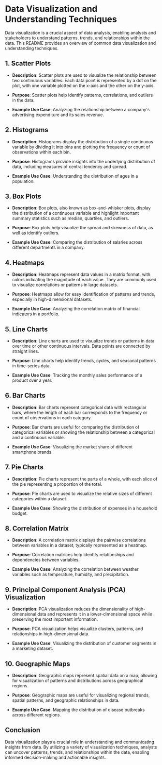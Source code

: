 # Data Visualization and Understanding Techniques

Data visualization is a crucial aspect of data analysis, enabling analysts and stakeholders to understand patterns, trends, and relationships within the data. This README provides an overview of common data visualization and understanding techniques.

## 1. Scatter Plots

- **Description**: Scatter plots are used to visualize the relationship between two continuous variables. Each data point is represented by a dot on the plot, with one variable plotted on the x-axis and the other on the y-axis.
  
- **Purpose**: Scatter plots help identify patterns, correlations, and outliers in the data.

- **Example Use Case**: Analyzing the relationship between a company's advertising expenditure and its sales revenue.

## 2. Histograms

- **Description**: Histograms display the distribution of a single continuous variable by dividing it into bins and plotting the frequency or count of observations within each bin.

- **Purpose**: Histograms provide insights into the underlying distribution of data, including measures of central tendency and spread.

- **Example Use Case**: Understanding the distribution of ages in a population.

## 3. Box Plots

- **Description**: Box plots, also known as box-and-whisker plots, display the distribution of a continuous variable and highlight important summary statistics such as median, quartiles, and outliers.

- **Purpose**: Box plots help visualize the spread and skewness of data, as well as identify outliers.

- **Example Use Case**: Comparing the distribution of salaries across different departments in a company.

## 4. Heatmaps

- **Description**: Heatmaps represent data values in a matrix format, with colors indicating the magnitude of each value. They are commonly used to visualize correlations or patterns in large datasets.

- **Purpose**: Heatmaps allow for easy identification of patterns and trends, especially in high-dimensional datasets.

- **Example Use Case**: Analyzing the correlation matrix of financial indicators in a portfolio.

## 5. Line Charts

- **Description**: Line charts are used to visualize trends or patterns in data over time or other continuous intervals. Data points are connected by straight lines.

- **Purpose**: Line charts help identify trends, cycles, and seasonal patterns in time-series data.

- **Example Use Case**: Tracking the monthly sales performance of a product over a year.

## 6. Bar Charts

- **Description**: Bar charts represent categorical data with rectangular bars, where the length of each bar corresponds to the frequency or count of observations in each category.

- **Purpose**: Bar charts are useful for comparing the distribution of categorical variables or showing the relationship between a categorical and a continuous variable.

- **Example Use Case**: Visualizing the market share of different smartphone brands.

## 7. Pie Charts

- **Description**: Pie charts represent the parts of a whole, with each slice of the pie representing a proportion of the total.

- **Purpose**: Pie charts are used to visualize the relative sizes of different categories within a dataset.

- **Example Use Case**: Showing the distribution of expenses in a household budget.

## 8. Correlation Matrix

- **Description**: A correlation matrix displays the pairwise correlations between variables in a dataset, typically represented as a heatmap.

- **Purpose**: Correlation matrices help identify relationships and dependencies between variables.

- **Example Use Case**: Analyzing the correlation between weather variables such as temperature, humidity, and precipitation.

## 9. Principal Component Analysis (PCA) Visualization

- **Description**: PCA visualization reduces the dimensionality of high-dimensional data and represents it in a lower-dimensional space while preserving the most important information.

- **Purpose**: PCA visualization helps visualize clusters, patterns, and relationships in high-dimensional data.

- **Example Use Case**: Visualizing the distribution of customer segments in a marketing dataset.

## 10. Geographic Maps

- **Description**: Geographic maps represent spatial data on a map, allowing for visualization of patterns and distributions across geographical regions.

- **Purpose**: Geographic maps are useful for visualizing regional trends, spatial patterns, and geographic relationships in data.

- **Example Use Case**: Mapping the distribution of disease outbreaks across different regions.

## Conclusion

Data visualization plays a crucial role in understanding and communicating insights from data. By utilizing a variety of visualization techniques, analysts can uncover patterns, trends, and relationships within the data, enabling informed decision-making and actionable insights.
